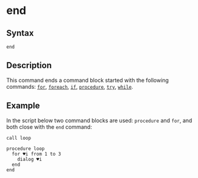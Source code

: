 # end

## Syntax

```G1ANT
end
```

## Description

This command ends a command block started with the following commands: [`for`](../Commands/ForCommand.md), [`foreach`](../Commands/ForEachCommand.md), [`if`](../Commands/IfCommand.md), [`procedure`](../Commands/ProcedureDefinitionCommand.md), [`try`](../Commands/TryCommand.md), [`while`](../Commands/WhileCommand.md).

## Example

In the script below two command blocks are used: `procedure` and `for`, and both close with the `end` command:

```G1ANT
call loop

procedure loop
  for ♥i from 1 to 3
    dialog ♥i
  end
end
```


